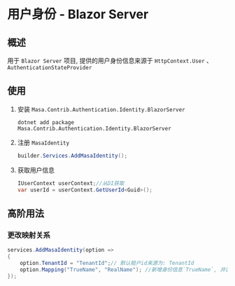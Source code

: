 # 用户身份 - Blazor Server

## 概述

用于 `Blazor Server` 项目, 提供的用户身份信息来源于 `HttpContext.User` 、 `AuthenticationStateProvider` 

## 使用

1. 安装 `Masa.Contrib.Authentication.Identity.BlazorServer`

   ```shell 终端
   dotnet add package Masa.Contrib.Authentication.Identity.BlazorServer
   ```

2. 注册 `MasaIdentity`

   ```csharp Program.cs
   builder.Services.AddMasaIdentity();
   ```

3. 获取用户信息

   ```csharp
   IUserContext userContext;//从DI获取
   var userId = userContext.GetUserId<Guid>();
   ```

## 高阶用法

### 更改映射关系

```csharp
services.AddMasaIdentity(option =>
{
    option.TenantId = "TenantId";// 默认租户id来源为: TenantId
    option.Mapping("TrueName", "RealName"); //新增身份信息`TrueName`, 并设置信息原来为: `RealName`
});
```